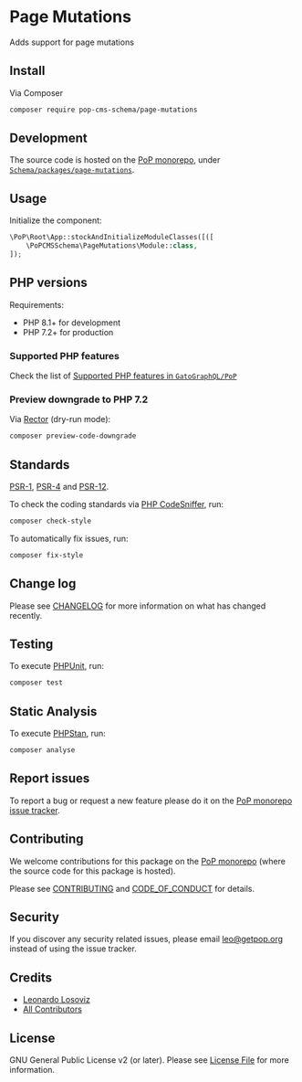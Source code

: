 # Page Mutations

<!--
[![Build Status][ico-travis]][link-travis]
[![Quality Score][ico-code-quality]][link-code-quality]
[![Software License][ico-license]](LICENSE.md)
[![Latest Version on Packagist][ico-version]][link-packagist]
[![Coverage Status][ico-scrutinizer]][link-scrutinizer]
[![Total Downloads][ico-downloads]][link-downloads]
-->

Adds support for page mutations

## Install

Via Composer

``` bash
composer require pop-cms-schema/page-mutations
```

## Development

The source code is hosted on the [PoP monorepo](https://github.com/GatoGraphQL/PoP), under [`Schema/packages/page-mutations`](https://github.com/GatoGraphQL/PoP/tree/master/layers/Schema/packages/page-mutations).

## Usage

Initialize the component:

``` php
\PoP\Root\App::stockAndInitializeModuleClasses([([
    \PoPCMSSchema\PageMutations\Module::class,
]);
```

## PHP versions

Requirements:

- PHP 8.1+ for development
- PHP 7.2+ for production

### Supported PHP features

Check the list of [Supported PHP features in `GatoGraphQL/PoP`](https://github.com/GatoGraphQL/PoP/blob/master/docs/supported-php-features.md)

### Preview downgrade to PHP 7.2

Via [Rector](https://github.com/rectorphp/rector) (dry-run mode):

```bash
composer preview-code-downgrade
```

## Standards

[PSR-1](https://www.php-fig.org/psr/psr-1), [PSR-4](https://www.php-fig.org/psr/psr-4) and [PSR-12](https://www.php-fig.org/psr/psr-12).

To check the coding standards via [PHP CodeSniffer](https://github.com/squizlabs/PHP_CodeSniffer), run:

``` bash
composer check-style
```

To automatically fix issues, run:

``` bash
composer fix-style
```

## Change log

Please see [CHANGELOG](CHANGELOG.md) for more information on what has changed recently.

## Testing

To execute [PHPUnit](https://phpunit.de/), run:

``` bash
composer test
```

## Static Analysis

To execute [PHPStan](https://github.com/phpstan/phpstan), run:

``` bash
composer analyse
```

## Report issues

To report a bug or request a new feature please do it on the [PoP monorepo issue tracker](https://github.com/GatoGraphQL/PoP/issues).

## Contributing

We welcome contributions for this package on the [PoP monorepo](https://github.com/GatoGraphQL/PoP) (where the source code for this package is hosted).

Please see [CONTRIBUTING](CONTRIBUTING.md) and [CODE_OF_CONDUCT](CODE_OF_CONDUCT.md) for details.

## Security

If you discover any security related issues, please email leo@getpop.org instead of using the issue tracker.

## Credits

- [Leonardo Losoviz][link-author]
- [All Contributors][link-contributors]

## License

GNU General Public License v2 (or later). Please see [License File](LICENSE.md) for more information.

[ico-version]: https://img.shields.io/packagist/v/pop-cms-schema/page-mutations.svg?style=flat-square
[ico-license]: https://img.shields.io/badge/license-GPLv2-brightgreen.svg?style=flat-square
[ico-travis]: https://img.shields.io/travis/pop-cms-schema/page-mutations/master.svg?style=flat-square
[ico-scrutinizer]: https://img.shields.io/scrutinizer/coverage/g/pop-cms-schema/page-mutations.svg?style=flat-square
[ico-code-quality]: https://img.shields.io/scrutinizer/g/pop-cms-schema/page-mutations.svg?style=flat-square
[ico-downloads]: https://img.shields.io/packagist/dt/pop-cms-schema/page-mutations.svg?style=flat-square

[link-packagist]: https://packagist.org/packages/pop-cms-schema/page-mutations
[link-travis]: https://travis-ci.org/pop-cms-schema/page-mutations
[link-scrutinizer]: https://scrutinizer-ci.com/g/pop-cms-schema/page-mutations/code-structure
[link-code-quality]: https://scrutinizer-ci.com/g/pop-cms-schema/page-mutations
[link-downloads]: https://packagist.org/packages/pop-cms-schema/page-mutations
[link-author]: https://github.com/leoloso
[link-contributors]: ../../../../../../contributors
